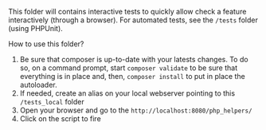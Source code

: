 This folder will contains interactive tests to quickly allow check a feature interactively (through a browser). For automated tests, see the `/tests` folder (using PHPUnit).

How to use this folder?

1. Be sure that composer is up-to-date with your latests changes. To do so, on a command prompt, start `composer validate` to be sure that everything is in place and, then, `composer install` to put in place the autoloader.
2. If needed, create an alias on your local webserver pointing to this `/tests_local` folder
3. Open your browser and go to the `http://localhost:8080/php_helpers/`
4. Click on the script to fire
